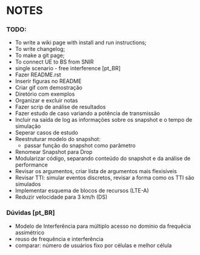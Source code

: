 # NOTES

### TODO:

* To write a wiki page with install and run instructions;
* To write changelog;
* To make a git page;
* To connect UE to BS from SNIR
* single scenario - free interference
[pt_BR]
* Fazer README.rst
* Inserir figuras no README
* Criar gif com demostração
* Diretório com exemplos
* Organizar e excluir notas
* Fazer scrip de análise de resultados
* Fazer estudo de caso variando a potência de transmissão
* Incluir na saída de log as informações sobre os snapshot e o tempo de simulação
* Seperar casos de estudo
* Reestruturar modelo do snapshot:
    - passar função do snapshot como parâmetro
* Renomear Snapshot para Drop
* Modularizar código, separando conteúdo do snapshot e da análise de performance
* Revisar os argumentos, criar lista de argumentos mais flexisíveis
* Revisar TTI: simular eventos discretos, revisar a forma como os TTI são simulados
* Implementar esquema de blocos de recursos (LTE-A)
* Reduzir velocidade para 3 km/h (DS)

### Dúvidas [pt_BR]

* Modelo de Interferência para múltiplo acesso no domínio da frequêcia assimétrico
* reuso de frequência e interferência
* comparar: número de usuários fixo por células e melhor célula
